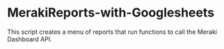 # MerakiReports-with-Googlesheets
This script creates a menu of reports that run functions to call the Meraki Dashboard API.
